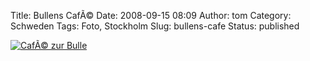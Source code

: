 Title: Bullens CafÃ©
Date: 2008-09-15 08:09
Author: tom
Category: Schweden
Tags: Foto, Stockholm
Slug: bullens-cafe
Status: published

[![CafÃ© zur
Bulle](http://www.fiket.de/pic/bullenscafe_s.jpg "CafÃ© zur Bulle")](http://www.fiket.de/pic/bullenscafe_l.jpg)

